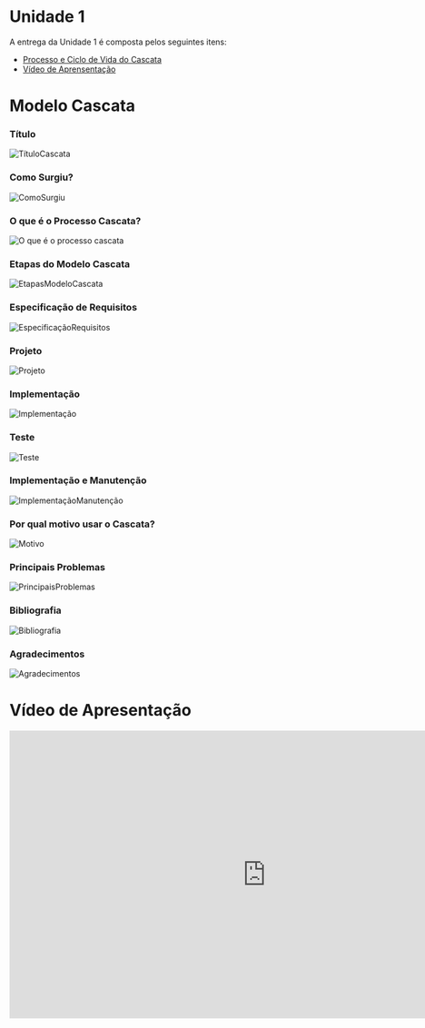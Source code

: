 # Unidade 1

A entrega da Unidade 1 é composta pelos seguintes itens:

- [Processo e Ciclo de Vida do Cascata](#modelo-cascata)
- [Vídeo de Aprensentação](#vídeo-de-apresentação)

# Modelo Cascata

### Título

![TítuloCascata](../assets/modelo_cascata-01.png)

### Como Surgiu?

![ComoSurgiu](../assets/modelo_cascata-02.png)

### O que é o Processo Cascata?

![O que é o processo cascata](../assets/modelo_cascata-03.png)

### Etapas do Modelo Cascata

![EtapasModeloCascata](../assets/modelo_cascata-04.png)

### Especificação de Requisitos

![EspecificaçãoRequisitos](../assets/modelo_cascata-05.png)

### Projeto

![Projeto](../assets/modelo_cascata-06.png)

### Implementação

![Implementação](../assets/modelo_cascata-07.png)

### Teste

![Teste](../assets/modelo_cascata-08.png)

### Implementação e Manutenção

![ImplementaçãoManutenção](../assets/modelo_cascata-09.png)

### Por qual motivo usar o Cascata?

![Motivo](../assets/modelo_cascata-10.png)

### Principais Problemas

![PrincipaisProblemas](../assets/modelo_cascata-11.png)

### Bibliografia

![Bibliografia](../assets/modelo_cascata-12.png)

### Agradecimentos

![Agradecimentos](../assets/modelo_cascata-13.png)

# Vídeo de Apresentação
<iframe width="901" height="507" src="https://www.youtube.com/embed/zsjAa8XgW68" title="Vídeo de apresentação Unidade 1 Requisitos" frameborder="0" allow="accelerometer; autoplay; clipboard-write; encrypted-media; gyroscope; picture-in-picture" allowfullscreen></iframe>